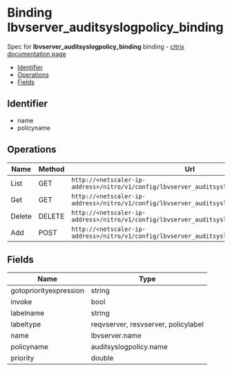 # Binding lbvserver_auditsyslogpolicy_binding

Spec for **lbvserver_auditsyslogpolicy_binding** binding - [citrix documentation page](https://developer-docs.citrix.com/projects/netscaler-nitro-api/en/11.0/configuration/load-balancing/lbvserver_auditsyslogpolicy_binding/lbvserver_auditsyslogpolicy_binding/)

- [Identifier](#identifier)
- [Operations](#operations)
- [Fields](#fields)

## Identifier

- name
- policyname

## Operations

| Name | Method | Url |
|----|----|----|
| List | GET | `http://<netscaler-ip-address>/nitro/v1/config/lbvserver_auditsyslogpolicy_binding` |
| Get | GET | `http://<netscaler-ip-address>/nitro/v1/config/lbvserver_auditsyslogpolicy_binding/<name>` |
| Delete | DELETE | `http://<netscaler-ip-address>/nitro/v1/config/lbvserver_auditsyslogpolicy_binding/<name>` |
| Add | POST | `http://<netscaler-ip-address>/nitro/v1/config/lbvserver_auditsyslogpolicy_binding` |

## Fields

| Name | Type |
|----|----|
| gotopriorityexpression | string |
| invoke | bool |
| labelname | string |
| labeltype | reqvserver, resvserver, policylabel |
| name | lbvserver.name |
| policyname | auditsyslogpolicy.name |
| priority | double |


